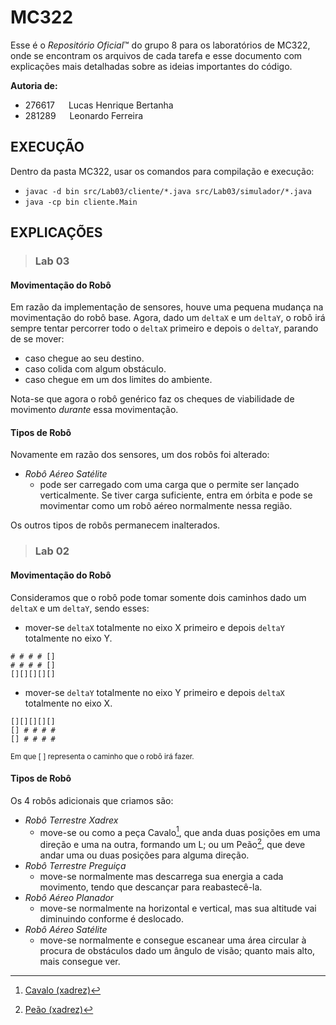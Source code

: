 # **MC322**

Esse é o *Repositório Oficial*™ do grupo 8 para os laboratórios de MC322, onde se encontram os arquivos de cada tarefa e esse documento com explicações mais detalhadas sobre as ideias importantes do código.<br/>

**Autoria de:**
- 276617 &emsp; Lucas Henrique Bertanha     
- 281289 &emsp; Leonardo Ferreira

## **EXECUÇÃO**
Dentro da pasta MC322, usar os comandos para compilação e execução:<br/>
- `javac -d bin src/Lab03/cliente/*.java src/Lab03/simulador/*.java`
- `java -cp bin cliente.Main`

## **EXPLICAÇÕES**
> ### **Lab 03**
#### **Movimentação do Robô**<br/>
Em razão da implementação de sensores, houve uma pequena mudança na movimentação do robô base. Agora, dado um `deltaX` e um `deltaY`, o robô irá sempre tentar percorrer todo o `deltaX` primeiro e depois o `deltaY`, parando de se mover:
- caso chegue ao seu destino.
- caso colida com algum obstáculo.
- caso chegue em um dos limites do ambiente.

Nota-se que agora o robô genérico faz os cheques de viabilidade de movimento *durante* essa movimentação. 

#### **Tipos de Robô**<br/>
Novamente em razão dos sensores, um dos robôs foi alterado:
- *Robô Aéreo Satélite*
    - pode ser carregado com uma carga que o permite ser lançado verticalmente. Se tiver carga suficiente, entra em órbita e pode se movimentar como um robô aéreo normalmente nessa região.

Os outros tipos de robôs permanecem inalterados.
 
> ### **Lab 02**
#### **Movimentação do Robô**<br/>
Consideramos que o robô pode tomar somente dois caminhos dado um `deltaX` e um `deltaY`, sendo esses:
- mover-se `deltaX` totalmente no eixo X primeiro e depois `deltaY` totalmente no eixo Y.
```
# # # # []
# # # # []
[][][][][]
```
- mover-se `deltaY` totalmente no eixo Y primeiro e depois `deltaX` totalmente no eixo X.
```
[][][][][]
[] # # # #
[] # # # #
```
<sup>Em que [ ] representa o caminho que o robô irá fazer.</sup>

#### **Tipos de Robô**<br/>
Os 4 robôs adicionais que criamos são:
- *Robô Terrestre Xadrex*
    - move-se ou como a peça Cavalo[^1], que anda duas posições em uma direção e uma na outra, formando um L; ou um Peão[^2], que deve andar uma ou duas posições para alguma direção.
- *Robô Terrestre Preguiça*
    - move-se normalmente mas descarrega sua energia a cada movimento, tendo que descançar para reabastecê-la.
- *Robô Aéreo Planador*
    - move-se normalmente na horizontal e vertical, mas sua altitude vai diminuindo conforme é deslocado.
- *Robô Aéreo Satélite*
    - move-se normalmente e consegue escanear uma área circular à procura de obstáculos dado um ângulo de visão; quanto mais alto, mais consegue ver.

[^1]: [Cavalo (xadrez)](<https://pt.wikipedia.org/wiki/Cavalo_(xadrez)>)
[^2]: [Peão (xadrez)](<https://pt.wikipedia.org/wiki/Pe%C3%A3o_(xadrez)>)

